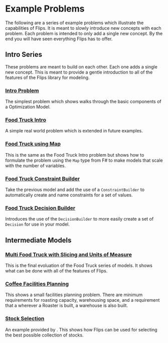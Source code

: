 # Example Problems

The following are a series of example problems which illustrate the capabilities of Flips. It is meant to slowly introduce new concepts with each problem. Each problem is intended to only add a single new concept. By the end you will have seen everything Flips has to offer.

## Intro Series

These problems are meant to build on each other. Each one adds a single new concept. This is meant to provide a gentle introduction to all of the features of the Flips library for modeling.

### [Intro Problem](intro-problem.md)

The simplest problem which shows walks through the basic components of a Optimization Model.

### [Food Truck Intro](food-truck-intro-problem.md)

A simple real world problem which is extended in future examples.

### [Food Truck using Map](food-truck-using-map.md)

This is the same as the Food Truck Intro problem but shows how to formulate the problem using the `Map` type from F# to make models that scale with the number of variables.

### [Food Truck Constraint Builder](food-truck-constraint-builder.md)

Take the previous model and add the use of a `ConstraintBuilder` to automatically create and name constraints for a set of values.

### [Food Truck Decision Builder](food-truck-decision-builder.md)

Introduces the use of the `DecisionBuilder` to more easily create a set of `Decision` for use in your model.

## Intermediate Models

### [Multi Food Truck with Slicing and Units of Measure](multi-food-truck-units-of-measure.md)

This is the final evoluation of the Food Truck series of models. It shows what can be done with all of the features of Flips.

### [Coffee Facilities Planning](coffee-planning.md)

This shows a small facilities planning problem. There are minimum requirements for roasting capacity, warehousing space, and a requirement that a wherever a Roaster is built, a warehouse is also built.

### [Stock Selection](stock-selection.md)

An example provided by <Person>. This shows how Flips can be used for selecting the best possible collection of stocks.

